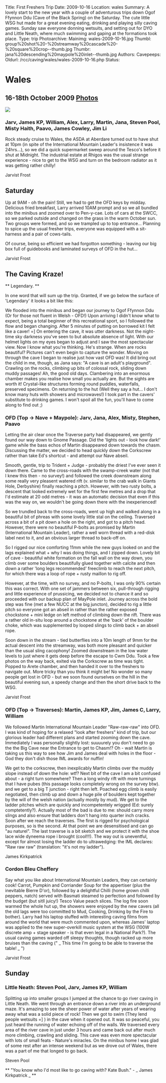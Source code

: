Title: First Freshers Trip
Date: 2009-10-16
Location: wales
Summary: A lovely start to the new year with a couple of adventurous trips down Ogof Ffynnon Ddu (Cave of the Black Spring) on the Saturday. The cute little WSG hut made for a great evening eating, drinking and playing silly caving games. Sunday saw everyone donning wetsuits, and setting out for DYO and Little Neath, where much swimming and gaping at the formations took place.
Type: trip
Photoarchive:
Mainimg: wales-2009-10-16.jpg
Thumbl: group%20shot%20-%20streamway%20cascade%20-%20square%20crop--thumb.jpg
Thumbr: jana%20descending%20maypole%20inlet--thumb.jpg
Authors: 
Cavepeeps:
Oldurl: /rcc/caving/wales/wales-2009-10-16.php
Status:

#  Wales 

##  16-18th October 2009 [ Photos ](/caving/photo_archive/trips/2009-10-16%20-%20wales/)

[ ![](wales-2009-10-16.jpg) ](/caving/photo_archive/trips/2009-10-16%20-%20wales/)

###  Jarv, James KP, William, Alex, Larry, Martin, Jana, Steven Pool, Misty Haith, Paavo, James Cowley, Jim Li 

Rock steady cruise to Wales, the ASDA at Aberdare turned out to have shut at 10pm (in spite of the International Mountain Leader's insistence it was 24hrs...), so we did a quick supermarket sweep around the Tesco's before it shut at Midnight. The industrial estate at Rhigos was the usual strange experience - nice to get to the WSG and turn on the bedroom radiator as it was getting rather chilly! 

Jarvist Frost 

##  Saturday 

Up at 9AM - oh the pain! Still, we had to get the OFD keys by midday. Delicious fried breakfast, Larry arrived 10AM prompt and so we all bundled into the minibus and zoomed over to Pen-y-cae. Lots of cars at the SWCC, so we parked outside and changed on the grass in the warm October sun. Two groups were formed, and so we trampled up to top entrance... Planning to spice up the usual fresher trips, everyone was equipped with a sit-harness and a pair of cows-tails. 

Of course, being so efficient we had forgotton something - leaving our big box full of guidebooks and laminated surveys of OFD in the hut... 

Jarvist Frost 

##  The Caving Kraze! 

** Legendary. **

In one word that will sum up the trip. Granted, if we go below the surface of 'Legendary' it looks a bit like this: 

We flooded into the minibus and began our journey to Ogof Ffynnon Ddu (Or for those not fluent in Welsh - OFD!) Upon arriving I didn't know what to expect, being a total beginner of this recreational sport, so I followed the flow and began changing. After 5 minutes of putting on borrowed kit I felt like a caver! =] On entering the cave, it was utter darkness. Not the night-time sky darkness you've seen to but absolute absence of light. With our helmet lights on my eyes began to adjust and I saw the most spectacular view. Now I know what you're thinking. He's strange. When are rocks beautiful? Pictures can't even begin to capture the wonder. Moving on through the cave I began to realise just how vast OFD was! It did bring out the child in me, though, as Jana says: "A cave is an adult's playground". Crawling on the rocks, climbing up bits of colossal rock, sliding down muddy passages! Ah, the good old days. Clambering into an enormous chamber makes you realise how small you actually are. But the sights are worth it! Crystal-like structures forming round puddles, waterfalls, preserved specimens. On returning to the hut (Well they say a hut... I don't know many huts with showers and microwaves!) I took part in the cavers' substitute to drinking games. I won't spoil all the fun, you'll have to come along to find out ;) 

###  OFD (Top -&gt; Nave + Maypole): Jarv, Jana, Alex, Misty, Stephen, Paavo 

Letting the air clear once the Traverse party had disappeared, we gently found our way down to Gnome Passage. Did the 'lights out - look how dark!' game while the bass echos of Martin disappeared down towards the chasm. Discussing the matter, we decided to head quickly down the Corkscrew rather than take Ed's shortcut - and attempt our Nave abseil. 

Smooth, gentle, trip to Trident + Judge - probably the driest I've ever seen it down there. Came to the cross-roads with the swamp-creek water (not that I knew this then - no survey!) and followed the creek downstream along some really very pleasent watered rift (v. similar to the crab walk in Giants Hole, Derbyshire) finally reaching a pitch. However, with two rusty bolts, a descent that looked extremely wet for the first few metres and a drop that I'd estimate at 20 odd metres - it was an automatic decision that even if this was the way on, we wouldn't be going down there with the inexperienced! 

So we trundled back to the cross-roads, went up high and walked along in a beautiful bit of phreas with some lovely little stal on the ceiling. Traversed across a bit of a pit down a hole on the right, and got to a pitch head. However, there were no beautiful P-bolts as promised by Martin (International Mountain Leader), rather a well worn thread with a red-disk label next to it, and an obvious larger thread to back-off on. 

So I rigged our nice comforting 11mm while the new guys looked on and the lags explained what + why I was doing things, and I zipped down. Lovely bit of cave - beautiful white formation on the fall wall on the way down, you climb over some boulders beautifully glued together with calcite and then down a rather 'long legs recommended' freeclimb to reach the next pitch, for which there was a loop of rope + rusty maillon to rig off. 

However, at the time, with no survey, and no P-bolts, I was only 90% certain this was correct. With one set of jammers between six, pull-through rigging and little experience of prussicing, we decided not to chance it and so proceeded with our backup plan of MayPole inlet. Journey across the bold step was fine (met a few NUCC at the big juncton), decided to rig a little pitch so everyone got an abseil in rather than the rather exposed chockstone + mini ledge on left method of climbing down the rift. There was a rather old in-situ loop around a chockstone at the 'back' of the boulder choke, which was supplemented by looped slings to climb back + an abseil rope. 

Soon down in the stream - tied butterflies into a 10m length of 9mm for the actual descent into the streamway, was both more pleasant and quicker than the usual sling cacophony! Zoomed downstream in the low water levels to just where it gets deep before the escape to Cwm Ddu. Took a few photos on the way back, exited via the Corkscrew as time was tight. Popped to Arete chamber, and then handed it over to the freshers to navigate out. More tricky than you think it might be! No wonder so many people get lost in OFD - but we soon found ourselves on the hill in the beautiful evening sun, a speedy change and then the short drive back to the WSG. 

Jarvist Frost 

###  OFD (Top -&gt; Traverses): Martin, James KP, Jim, James C, Larry, William 

We followed Martin International Mountain Leader "Raw-raw-raw" into OFD. I was kind of hoping for a relaxed "look after freshers" kind of trip, but our glorious leader had different plans and started zooming down the cave. Immediately I was personally slightly lost: suuuurely you don't need to go the the Big Cave near the Entrance to get to Chasm!? Oh - wait Martin is taking us this way to see how Jim and James deal with holes in the floor - God they don't dish those IML awards for nuffin! 

We get to the corkscrew, then inexplicably Martin climbs over the muddy slope instead of down the hole: wtf? Next bit of the cave I am a bit confused about - a right turn somewhere? Then a long windy rift with more turnings that I have pubes (this passage looks completely wrong on the survey btw). and we get to a big T junction - right then left. Poached egg climb is easily negotiated, then climb up and down a huge pile of boulders kept together by the will of the welsh nation (actually mostly by mud). We get to the ladder pitches which are quickly and incompetentely wrigged (Ed: surely comptetently?). Actually most of the bad is due to me: should carry more slings and also ensure that ladders don't hang into quarter inch cracks. Soon after we reach the traverses. The first is rigged for psychological purposes, so is the second. At that point we are desensitised and can go "au naturel". The last traverse is a bit sketch and we protect it with the shoe lace wide dyneema rope i brought (cool!!!). The way out is uneventful, except for almost losing the ladder do to ultrawedging: the IML declares: "Raw raw raw" (translation: "it's not my ladder"). 

James Kirkpatrick 

###  Cordon Bleu Cheffery 

Say what you like about International Mountain Leaders, they can certainly cook! Carrot, Pumpkin and Corriander Soup for the appertiser (plus the inevitable Bierre D'or), followed by a delightful Chilli (home grown chilli peppers, natch) served with Basmati steamed to perfection and followed by the budget (but sitll juicy!) Tesco Value peach slices. The log fire soon warmed the whole hut up, the showers were enjoyed by the new cavers (all the old lags were too committed to Mud, Cooking, Drinking by the Fire to bother). Larry had his laptop stuffed with interesting caving films from around the world that were much commented upon, whereas James' laptop was applied to the new super-overkill music system at the WSG (100W discrete amp + stage speaker - is that even legal in a National Park?). The usual caving games warded off sleepy thoughts, though racked up more bruises than the caving (" _ This time I'm going to be able to traverse the table! _ ") 

Jarvist Frost 

##  Sunday 

###  Little Neath: Steven Pool, Jarv, James KP, William 

Splitting up into smaller groups I jumped at the chance to go river caving in Little Neath. We went through an entrance down a river into an underground maze. It's amazing to see the sheer power of water after years of wearing away what was a solid piece of rock! Then we got to swim (They lend people wetsuits =] ) in the cave when it opened out. It was so peaceful, you just heard the running of water echoing off of the walls. We traversed every area of the river cave in just under 3 hours and came back out after much more climbing, crawling and sliding. This cave was even more spectacular with lots of small feats - Nature's miracles. On the minibus home I was glad of some rest after an intense weekend but as we drove out of Wales, there was a part of me that longed to go back. 

Steven Pool 

** "You know who I'd most like to go caving with? Kate Bush." - _ James Kirkpatrick _ **
